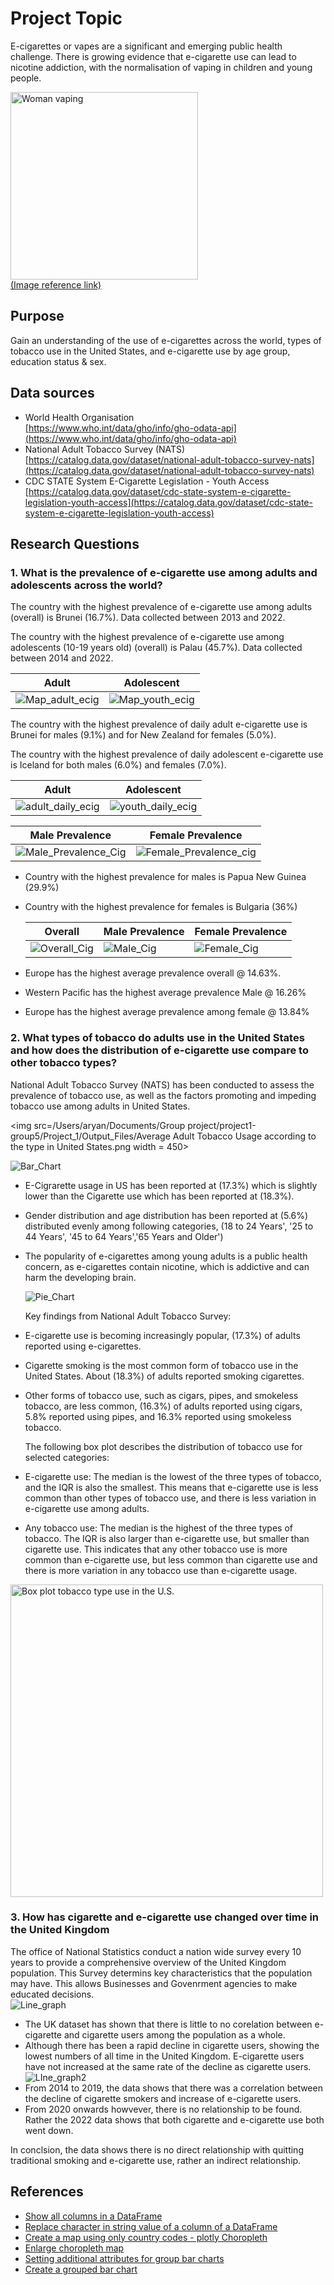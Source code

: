 # Project Topic

E-cigarettes or vapes are a significant and emerging public health challenge. There is growing evidence that e-cigarette use can lead to nicotine addiction, with the normalisation of vaping in children and young people.

<img src="Project_1/Images_for_ppt/vape.jpg" width="300" alt="Woman vaping" /><br/>[(Image reference link)](https://www.wfla.com/wp-content/uploads/sites/71/2023/10/GettyImages-1396683789.jpg?w=876&h=493&crop=1)

## Purpose

Gain an understanding of the use of e-cigarettes across the world, types of tobacco use in the United States, and e-cigarette use by age group, education status & sex.

## Data sources

* World Health Organisation</br>[https://www.who.int/data/gho/info/gho-odata-api](https://www.who.int/data/gho/info/gho-odata-api)
* National Adult Tobacco Survey (NATS)</br>[https://catalog.data.gov/dataset/national-adult-tobacco-survey-nats](https://catalog.data.gov/dataset/national-adult-tobacco-survey-nats)
* CDC STATE System E-Cigarette Legislation - Youth Access</br>[https://catalog.data.gov/dataset/cdc-state-system-e-cigarette-legislation-youth-access](https://catalog.data.gov/dataset/cdc-state-system-e-cigarette-legislation-youth-access)

## Research Questions

### 1. What is the prevalence of e-cigarette use among adults and adolescents across the world?

   The country with the highest prevalence of e-cigarette use among adults (overall) is Brunei (16.7%). Data collected between 2013 and 2022.

   The country with the highest prevalence of e-cigarette use among adolescents (10-19 years old) (overall) is Palau (45.7%). Data collected between 2014 and 2022.

   Adult | Adolescent
   --- | ---
   ![Map_adult_ecig](Project_1/Output_Files/Current_adult_ecig_use.png) | ![Map_youth_ecig](Project_1/Output_Files/Current_youth_ecig_use.png)

   The country with the highest prevalence of daily adult e-cigarette use is Brunei for males (9.1%) and for New Zealand for females (5.0%).

   The country with the highest prevalence of daily adolescent e-cigarette use is Iceland for both males (6.0%) and females (7.0%).

   Adult | Adolescent
   --- | ---
   ![adult_daily_ecig](Project_1/Output_Files/WHO_adult_curr_use.png) | ![youth_daily_ecig](Project_1/Output_Files/WHO_youth_curr_use.png)

   Male Prevalence | Female Prevalence
   --- | ---
   ![Male_Prevalence_Cig](Project_1/Output_Files/Prevalence%20of%20Female%20Smoking.png) | ![Female_Prevalence_cig](Project_1/Output_Files/Prevalence%20of%20Male%20Smoking.png)

* Country with the highest prevalence for males is Papua New Guinea (29.9%)
* Country with the highest prevalence for females is Bulgaria (36%)

   Overall | Male Prevalence | Female Prevalence
   --- | --- | ----
   ![Overall_Cig](Project_1/Output_Files/Overall.png)|![Male_Cig](Project_1/Output_Files/Male.png)|![Female_Cig](Project_1/Output_Files/Female.png)

* Europe has the highest average prevalence overall @ 14.63%.
* Western Pacific has the highest average prevalence Male @ 16.26%
* Europe has the highest average prevalence among female @ 13.84%

### 2. What types of tobacco do adults use in the United States and how does the distribution of e-cigarette use compare to other tobacco types?

   National Adult Tobacco Survey (NATS) has been conducted to assess the prevalence of tobacco use, as well as the factors promoting and impeding tobacco use among adults in United States.

<img src=/Users/aryan/Documents/Group project/project1-group5/Project_1/Output_Files/Average Adult Tobacco Usage according to the type in United States.png width = 450>
   
   ![Bar_Chart](Project_1/Output_Files/Adult_Tobacco%20Usage_according_to_the_typ_in_United_States.png)

* E-Cigrarette usage in US has been reported at (17.3%) which is slightly lower than the Cigarette use which has been reported at (18.3%).

* Gender distribution and age distribution has been reported at (5.6%) distributed evenly among following categories,
   (18 to 24 Years', '25 to 44 Years', '45 to 64 Years','65 Years and Older')

* The popularity of e-cigarettes among young adults is a public health concern, as e-cigarettes contain nicotine, which is addictive and can harm the developing brain.

   ![Pie_Chart](Project_1/Output_Files/Age%20Distribution%20in%20E-Cigarette%20Use%20in%20United%20States.png)

   Key findings from National Adult Tobacco Survey:

* E-cigarette use is becoming increasingly popular, (17.3%) of adults reported using e-cigarettes.
* Cigarette smoking is the most common form of tobacco use in the United States. About (18.3%) of adults reported smoking cigarettes.
* Other forms of tobacco use, such as cigars, pipes, and smokeless tobacco, are less common, (16.3%) of adults reported using cigars, 5.8% reported using pipes, and 16.3% reported using smokeless tobacco.

   The following box plot describes the distribution of tobacco use for selected categories:

* E-cigarette use: The median is the lowest of the three types of tobacco, and the IQR is also the smallest. This means that e-cigarette use is less common than other types of tobacco use, and there is less variation in e-cigarette use among adults.

* Any tobacco use:  The median is the highest of the three types of tobacco. The IQR is also larger than e-cigarette use, but smaller than cigarette use. This indicates that any other tobacco use is more common than e-cigarette use, but less common than cigarette use and there is more variation in any tobacco use than e-cigarette usage. 

<img src="Project_1/Output_Files/Distribution%20of%20Tobacco%20Use%20for%20Selected%20Types%20of%20Tobacco%20in%20US.png" width="500" alt="Box plot tobacco type use in the U.S." />


### 3. How has cigarette and e-cigarette use changed over time in the United Kingdom 

   The office of National Statistics conduct a nation wide survey every 10 years to provide a comprehensive overview of the United Kingdom population. This Survey determins key characteristics that the population may have. This allows Businesses and Govenrment agencies to make educated decisions.  
   ![Line_graph](Project_1/Output_Files/E_cig_vs_cig_users.png) 
   * The UK dataset has shown that there is little to no corelation between e-cigarette and cigarette users among the population as a whole. 
   * Although there has been a rapid decline in cigarette users, showing the lowest numbers of all time in the United Kingdom. E-cigarette users have not increased at the same rate of the decline as cigarette users.  
![LIne_graph2](Project_1/Output_Files/25_34_ecig_vs_cig.png) 
* From 2014 to 2019, the data shows that there was a correlation between the decline of cigarette smokers and increase of e-cigarette users. 
* From 2020 onwards howvever, there is no relationship to be found. Rather the 2022 data shows that both cigarette and e-cigarette use both went down. 

In conclsion, the data shows there is no direct relationship with quitting traditional smoking and e-cigarette use, rather an indirect relationship.

## References

* [Show all columns in a DataFrame](https://saturncloud.io/blog/python-spyder-display-all-columns-of-a-pandas-dataframe-in-describe/#:~:text=To%20display%20all%20columns%2C%20you,there%20are%20in%20the%20DataFrame.&text=Now%2C%20when%20you%20use%20the,all%20columns%20will%20be%20displayed.)
* [Replace character in string value of a column of a DataFrame](https://www.quora.com/How-do-you-delete-quotes-and-double-quotes-from-DataFrame-Python-regex-pandas-dataframe-development)
* [Create a map using only country codes - plotly Choropleth](https://plotly.com/python/choropleth-maps/)
* [Enlarge choropleth map](https://stackoverflow.com/questions/63466163/how-to-enlarge-geographic-map-in-python-plotly-choropleth-plot)
* [Setting additional attributes for group bar charts](https://matplotlib.org/stable/gallery/lines_bars_and_markers/barchart.html)
* [Create a grouped bar chart](https://www.geeksforgeeks.org/create-a-grouped-bar-plot-in-matplotlib/)
